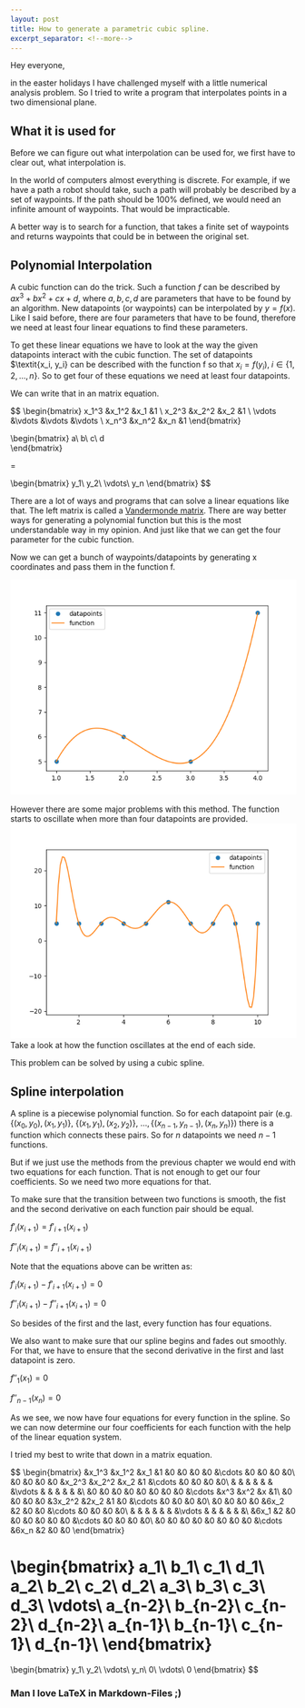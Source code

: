 ```yaml
---
layout: post
title: How to generate a parametric cubic spline.
excerpt_separator: <!--more-->
---
```


Hey everyone,

in the easter holidays I have challenged myself with a little numerical analysis problem. 
So I tried to write a program that interpolates points in a two dimensional plane.

<!--more-->

## What it is used for
Before we can figure out what interpolation can be used for, we first have to clear out, what interpolation is.

In the world of computers almost everything is discrete. For example, if we have a path a robot should take, such a path 
will probably be described by a set of waypoints. If the path should be 100% defined, we would need an infinite amount of
waypoints. That would be impracticable.

A better way is to search for a function, that takes a finite set of waypoints and returns waypoints that could be in between the original set.

## Polynomial Interpolation

A cubic function can do the trick. Such a function $\textit{f}$ can be described by $ax^3+bx^2+cx+d$, where $a, b, c, d$ are parameters that have to be found by an algorithm. New datapoints (or waypoints) can be interpolated by $y = f(x)$.
Like I said before, there are four parameters that have to be found, therefore we need at least four linear equations to find these parameters. 

To get these linear equations we have to look at the way the given datapoints interact with the cubic function. The set of datapoints $\textit{x_i, y_i} can be described with the function f so that $x_i = f(y_i),\;i \in\{1, 2, ..., n\}$.
So to get four of these equations we need at least four datapoints.

We can write that in an matrix equation.

$$
\begin{bmatrix}
 x_1^3  &x_1^2 &x_1 &1 \\
 x_2^3  &x_2^2 &x_2 &1 \\
 \vdots  &\vdots &\vdots &\vdots \\
 x_n^3  &x_n^2 &x_n &1
\end{bmatrix}

\begin{bmatrix}
 a\\
 b\\
 c\\
 d  
\end{bmatrix} 

= 

\begin{bmatrix}
 y_1\\
 y_2\\
 \vdots\\
y_n
\end{bmatrix}
$$

There are a lot of ways and programs that can solve a linear equations like that. 
The left matrix is called a [Vandermonde matrix](https://en.wikipedia.org/wiki/Vandermonde_matrix). There are way better ways for generating a polynomial function but this is the most understandable way in my opinion. 
And just like that we can get the four parameter for the
cubic function.
 
Now we can get a bunch of waypoints/datapoints by generating x coordinates and pass them in the function f.

![Polynomial interpolation function](/images/spline/interpolationPolynom.png)

However there are some major problems with this method. The function starts to oscillate when more than four datapoints are provided.
![Problems with more than four datapoints](/images/spline/interpolationPolynomProblem.png)
Take a look at how the function oscillates at the end of each side.

This problem can be solved by using a cubic spline.

## Spline interpolation
A spline is a piecewise polynomial function. So for each datapoint pair (e.g. $\{(x_0, y_0), (x_1, y_1)\},\:\{(x_1, y_1), (x_2, y_2)\},\:\dots,\{(x_{n-1}, y_{n-1}), (x_n, y_n)\}$)
there is a function which connects these pairs.
So for $n$ datapoints we need $n-1$ functions.

But if we just use the methods from the previous chapter we would end with two equations for each function. That is not enough to get our four coefficients. So we need two more equations for that.

To make sure that the transition between two functions is smooth, the fist and the second derivative on each function pair should be equal.

$f'_i(x_{i+1}) = f'_{i+1}(x_{i+1})$

$f''_i(x_{i+1}) = f''_{i+1}(x_{i+1})$ 

Note that the equations above can be written as:

$f'_i(x_{i+1}) - f'_{i+1}(x_{i+1}) = 0$

$f''_i(x_{i+1}) - f''_{i+1}(x_{i+1}) = 0$ 

<!-- Picture -->

So besides of the first and the last, every function has four equations.

We also want to make sure that our spline begins and fades out smoothly. For that, we have to ensure that the second derivative in the first and last datapoint is zero.

$f''_1(x_1) = 0$

$f''_{n-1}(x_n) = 0$

As we see, we now have four equations for every function in the spline. So we can now determine our four coefficients for each function with the help of the linear equation system.

I tried my best to write that down in a matrix equation.

$$
\begin{bmatrix}
 &x_1^3  &x_1^2  &x_1 &1 &0 &0 &0 &0 &\cdots &0 &0 &0 &0\\
 &0 &0 &0 &0 &x_2^3  &x_2^2  &x_2 &1 &\cdots &0 &0 &0 &0\\
 & & & & & & &\vdots & & & & & &\\
 &0 &0 &0 &0 &0 &0 &0 &0 &\cdots &x^3  &x^2  &x &1\\
 &0 &0 &0 &0 &3x_2^2 &2x_2 &1 &0 &\cdots &0 &0 &0 &0\\
 &0 &0 &0 &0 &6x_2 &2 &0 &0 &\cdots &0 &0 &0 &0\\
 & & & & & & &\vdots & & & & & &\\
 &6x_1 &2 &0 &0 &0 &0 &0 &0 &\cdots &0 &0 &0 &0\\
 &0 &0 &0 &0 &0 &0 &0 &0 &\cdots &6x_n &2 &0 &0
\end{bmatrix}

\begin{bmatrix}
 a_1\\
 b_1\\
 c_1\\
 d_1\\
 a_2\\
 b_2\\
 c_2\\
 d_2\\
 a_3\\
 b_3\\
 c_3\\
 d_3\\
 \vdots\\
 a_{n-2}\\
 b_{n-2}\\
 c_{n-2}\\
 d_{n-2}\\
 a_{n-1}\\
 b_{n-1}\\
 c_{n-1}\\
 d_{n-1}\\
\end{bmatrix} 
=
\begin{bmatrix}
 y_1\\
 y_2\\
 \vdots\\
 y_n\\
 0\\
 \vdots\\
 0
\end{bmatrix} 
$$

### Man I love LaTeX in Markdown-Files ;)


<!-- For what is it used -->

<!-- polynomial interpolation -->
<!-- vandermoonde matrix -->
<!-- Oscillation -->

<!-- Spline Interpolation -->
<!-- Problems in 2d plane -->

<!-- Parametrized cubic spline -->
<!-- Calculate length -->
<!-- Integral (Riemann) -->